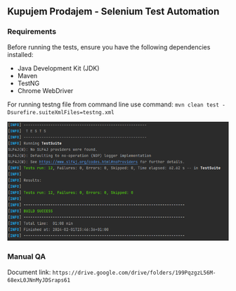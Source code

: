 ## Kupujem Prodajem - Selenium Test Automation

### Requirements

Before running the tests, ensure you have the following dependencies installed:

- Java Development Kit (JDK)
- Maven
- TestNG
- Chrome WebDriver

For running testng file from command line use command: `mvn clean test -Dsurefire.suiteXmlFiles=testng.xml`

![Alt text](img.png)

### Manual QA

Document link: `https://drive.google.com/drive/folders/199PqzgzL56M-68exL0JNnMyJDSraps61`